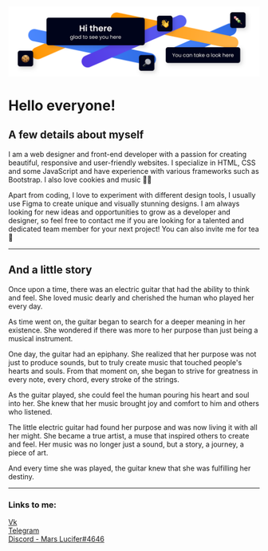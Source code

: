 <p align="center"><img src="assets/img.svg"></p>

# Hello everyone!

## A few details about myself

I am a web designer and front-end developer with a passion for creating beautiful, responsive and user-friendly websites. I specialize in HTML, CSS and some JavaScript and have experience with various frameworks such as Bootstrap. I also love cookies and music 🍪🎸

Apart from coding, I love to experiment with different design tools, I usually use Figma to create unique and visually stunning designs. I am always looking for new ideas and opportunities to grow as a developer and designer, so feel free to contact me if you are looking for a talented and dedicated team member for your next project! You can also invite me for tea 🍵

---

## And a little story

Once upon a time, there was an electric guitar that had the ability to think and feel. She loved music dearly and cherished the human who played her every day.

As time went on, the guitar began to search for a deeper meaning in her existence. She wondered if there was more to her purpose than just being a musical instrument.

One day, the guitar had an epiphany. She realized that her purpose was not just to produce sounds, but to truly create music that touched people's hearts and souls. From that moment on, she began to strive for greatness in every note, every chord, every stroke of the strings.

As the guitar played, she could feel the human pouring his heart and soul into her. She knew that her music brought joy and comfort to him and others who listened.

The little electric guitar had found her purpose and was now living it with all her might. She became a true artist, a muse that inspired others to create and feel. Her music was no longer just a sound, but a story, a journey, a piece of art.

And every time she was played, the guitar knew that she was fulfilling her destiny.

---

### Links to me:

<p align="left">
  <a href="https://vk.com/mars_lucifer%22%3EVK">Vk</a><br>
  <a href="https://t.me/Mars_Lucifer%22%3ETelegram">Telegram</a><br>
  <a href="https://discord.com/">Discord - Mars Lucifer#4646</a><br>
</p>